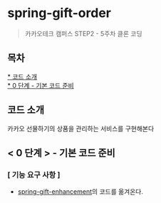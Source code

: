 # spring-gift-order
> 카카오테크 캠퍼스 STEP2 - 5주차 클론 코딩
## 목차
[* 코드 소개](#코드-소개)<br>
[* 0 단계 - 기본 코드 준비](#-0-단계----기본-코드-준비)<br>

## 코드 소개
카카오 선물하기의 상품을 관리하는 서비스를 구현해본다

## < 0 단계 > - 기본 코드 준비
### [ 기능 요구 사항 ]
- [spring-gift-enhancement](https://github.com/chris0825/spring-gift-enhancement.git)의 코드를 옮겨온다.